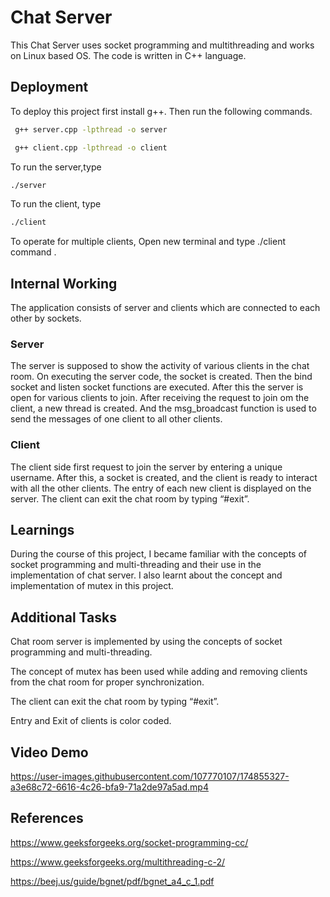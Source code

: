 
# Chat Server 

This Chat Server uses socket programming and multithreading and works on Linux based OS. The code is written in C++ language. 


## Deployment

To deploy this project first install g++. 
Then run the following commands.

```bash
 g++ server.cpp -lpthread -o server 

 g++ client.cpp -lpthread -o client 
```
To run the server,type
```bash
./server 
```
To run the client, type
```bash
./client 
```
To operate for multiple clients, Open new terminal and type 
./client command .

## Internal Working
The application consists of server and clients which are
 connected to each other by sockets. 

### Server 
The server is supposed to show the activity of various
clients in the chat room. On executing the server code,
the socket is created. Then the bind socket and listen socket
functions are executed. After this the server is open for 
various clients to join. After receiving the request to join
om the client, a new thread is created. And the msg_broadcast 
function is used to send the messages of one client to all 
other clients. 

### Client 
The client side first request to join the server by 
entering a unique username. After this, a socket is created,
and the client is ready to interact with all the other clients.
The entry of each new client is displayed on the server.
The client can exit the chat room by typing “#exit”. 


## Learnings
During the course of this project, I became familiar with the 
concepts of socket programming and multi-threading and their 
use in the implementation of chat server. I also learnt about 
the concept and implementation of mutex in this project. 
## Additional Tasks
 
Chat room server is implemented by using the concepts of socket 		   programming and multi-threading. 

The concept of mutex has been used while adding and 
removing clients from the chat room for proper synchronization. 

The client can exit the chat room by typing “#exit”. 

Entry and Exit of clients is color coded.
## Video Demo


https://user-images.githubusercontent.com/107770107/174855327-a3e68c72-6616-4c26-bfa9-71a2de97a5ad.mp4


## References
https://www.geeksforgeeks.org/socket-programming-cc/ 

https://www.geeksforgeeks.org/multithreading-c-2/ 

https://beej.us/guide/bgnet/pdf/bgnet_a4_c_1.pdf 
